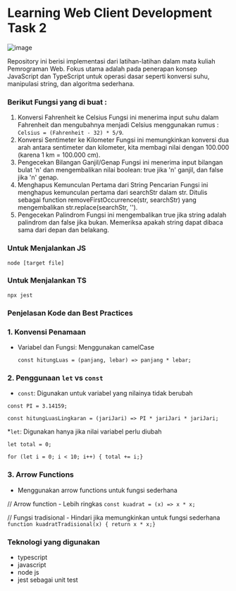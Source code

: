 # Learning Web Client Development Task 2
![image](https://github.com/user-attachments/assets/9fff805f-e32d-4448-8aa8-8b36509e7a95)


Repository ini berisi implementasi dari latihan-latihan dalam mata kuliah Pemrograman Web. Fokus utama adalah pada penerapan konsep JavaScript dan TypeScript untuk operasi dasar seperti konversi suhu, manipulasi string, dan algoritma sederhana.

### Berikut Fungsi yang di buat :
1. Konversi Fahrenheit ke Celsius
Fungsi ini menerima input suhu dalam Fahrenheit dan mengubahnya menjadi Celsius menggunakan rumus : ```Celsius = (Fahrenheit - 32) * 5/9```.
2. Konversi Sentimeter ke Kilometer
Fungsi ini memungkinkan konversi dua arah antara sentimeter dan kilometer, kita membagi nilai dengan 100.000 (karena 1 km = 100.000 cm).
3. Pengecekan Bilangan Ganjil/Genap
Fungsi ini menerima input bilangan bulat 'n' dan mengembalikan nilai boolean: true jika 'n' ganjil, dan false jika 'n' genap.
4. Menghapus Kemunculan Pertama dari String Pencarian
Fungsi ini menghapus kemunculan pertama dari searchStr dalam str. Ditulis sebagai function removeFirstOccurrence(str, searchStr) yang mengembalikan str.replace(searchStr, '').
5. Pengecekan Palindrom
Fungsi ini mengembalikan true jika string adalah palindrom dan false jika bukan. Memeriksa apakah string dapat dibaca sama dari depan dan belakang.

### Untuk Menjalankan JS
```node [target file]```

### Untuk Menjalankan TS
```npx jest```

### Penjelasan Kode dan Best Practices
### 1. Konvensi Penamaan
* Variabel dan Fungsi: Menggunakan camelCase
  
  ```const hitungLuas = (panjang, lebar) => panjang * lebar;```

### 2. Penggunaan ```let``` vs ```const```
* ```const```: Digunakan untuk variabel yang nilainya tidak berubah

```const PI = 3.14159;```

```const hitungLuasLingkaran = (jariJari) => PI * jariJari * jariJari;```

*```let```: Digunakan hanya jika nilai variabel perlu diubah

```let total = 0;```

```for (let i = 0; i < 10; i++) { total += i;}```


### 3. Arrow Functions
* Menggunakan arrow functions untuk fungsi sederhana

// Arrow function - Lebih ringkas
```const kuadrat = (x) => x * x;```

// Fungsi tradisional - Hindari jika memungkinkan untuk fungsi sederhana
```function kuadratTradisional(x) { return x * x;}```

### Teknologi yang digunakan
- typescript
- javascript
- node js
- jest sebagai unit test

